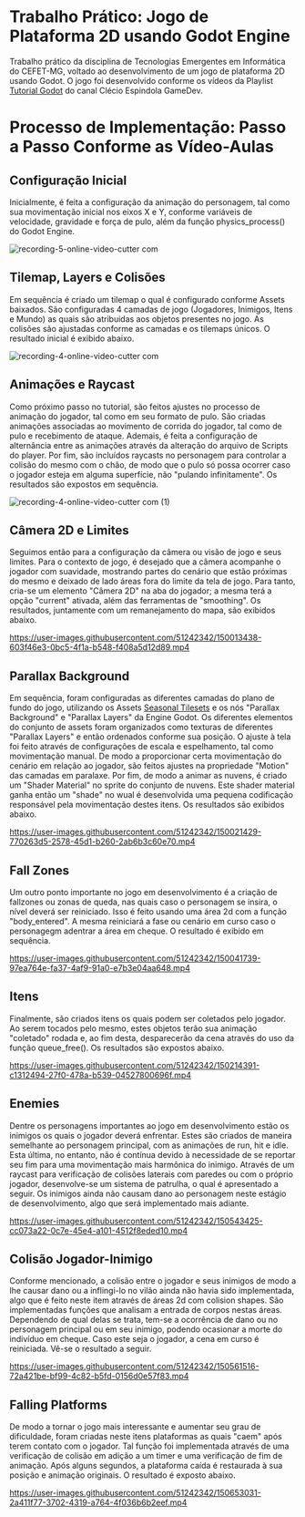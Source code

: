 # Trabalho Prático: Jogo de Plataforma 2D usando Godot Engine
Trabalho prático da disciplina de Tecnologias Emergentes em Informática do CEFET-MG, voltado ao desenvolvimento de um jogo de plataforma 2D usando Godot. O jogo foi desenvolvido conforme os vídeos da Playlist [Tutorial Godot](https://www.youtube.com/playlist?list=PL-oJEh-N3A3Qis2H0Mi-_jaq1c5oFd2Ty) do canal Clécio Espindola GameDev.

# Processo de Implementação: Passo a Passo Conforme as Vídeo-Aulas

## Configuração Inicial
Inicialmente, é feita a configuração da animação do personagem, tal como sua movimentação inicial nos eixos X e Y, conforme variáveis de velocidade, gravidade e força de pulo, além da função physics_process() do Godot Engine.

![recording-_5_-_online-video-cutter com_](https://user-images.githubusercontent.com/51242342/149674172-5d59afb9-db0c-481b-9c1c-fde2c1b3d3a4.gif)

## Tilemap, Layers e Colisões
Em sequência é criado um tilemap o qual é configurado conforme Assets baixados. São configuradas 4 camadas de jogo (Jogadores, Inimigos, Itens e Mundo) as quais são atribuidas aos objetos presentes no jogo. As colisões são ajustadas conforme as camadas e os tilemaps únicos. O resultado inicial é exibido abaixo.  

![recording-_4_-_online-video-cutter com_](https://user-images.githubusercontent.com/51242342/149676634-7bfd11fb-4ea6-4bc0-9c4f-0fa4335fd48c.gif)

## Animações e Raycast
Como próximo passo no tutorial, são feitos ajustes no processo de animação do jogador, tal como em seu formato de pulo. São criadas animações associadas ao movimento de corrida do jogador, tal como de pulo e recebimento de ataque. Ademais, é feita a configuração de alternância entre as animações através da alteração do arquivo de Scripts do player. Por fim, são incluídos raycasts no personagem para controlar a colisão do mesmo com o chão, de modo que o pulo só possa ocorrer caso o jogador esteja em alguma superfície, não "pulando infinitamente". Os resultados são expostos em sequência.  

![recording-_4_-_online-video-cutter com_ (1)](https://user-images.githubusercontent.com/51242342/149678272-490b1e9f-11a6-440a-be21-21bebf08115c.gif)

## Câmera 2D e Limites
Seguimos então para a configuração da câmera ou visão de jogo e seus limites. Para o contexto de jogo, é desejado que a câmera acompanhe o jogador com suavidade, mostrando partes do cenário que estão próximas do mesmo e deixado de lado áreas fora do limite da tela de jogo. Para tanto, cria-se um elemento "Câmera 2D" na aba do jogador; a mesma terá a opção "current" ativada, além das ferramentas de "smoothing". Os resultados, juntamente com um remanejamento do mapa, são exibidos abaixo.  

https://user-images.githubusercontent.com/51242342/150013438-603f46e3-0bc5-4f1a-b548-f408a5d12d89.mp4

## Parallax Background
Em sequência, foram configuradas as diferentes camadas do plano de fundo do jogo, utilizando os Assets [Seasonal Tilesets](https://grafxkid.itch.io/seasonal-tilesets) e os nós "Parallax Background" e "Parallax Layers" da Engine Godot. Os diferentes elementos do conjunto de assets foram organizados como texturas de diferentes "Parallax Layers" e então ordenados conforme sua posição. O ajuste à tela foi feito através de configurações de escala e espelhamento, tal como movimentação manual. De modo a proporcionar certa movimentação do cenário em relação ao jogador, são feitos ajustes na propriedade "Motion" das camadas em paralaxe. Por fim, de modo a animar as nuvens, é criado um "Shader Material" no sprite do conjunto de nuvens. Este shader material ganha então um "shade" no wual é desenvolvida uma pequena codificação responsável pela movimentação destes itens. Os resultados são exibidos abaixo. 

https://user-images.githubusercontent.com/51242342/150021429-770263d5-2578-45d1-b260-2ab6b3c60e70.mp4

## Fall Zones
Um outro ponto importante no jogo em desenvolvimento é a criação de fallzones ou zonas de queda, nas quais caso o personagem se insira, o nível deverá ser reiniciado. Isso é feito usando uma área 2d com a função "body_entered". A mesma reiniciará a fase ou cenário em curso caso o personagegm adentrar a área em cheque. O resultado é exibido em sequência. 

https://user-images.githubusercontent.com/51242342/150041739-97ea764e-fa37-4af9-91a0-e7b3e04aa648.mp4

## Itens
Finalmente, são criados itens os quais podem ser coletados pelo jogador. Ao serem tocados pelo mesmo, estes objetos terão sua animação "coletado" rodada e, ao fim desta, desparecerão da cena através do uso da função queue_free(). Os resultados são expostos abaixo. 

https://user-images.githubusercontent.com/51242342/150214391-c1312494-27f0-478a-b539-04527800696f.mp4

## Enemies
Dentre os personagens importantes ao jogo em desenvolvimento estão os inimigos os quais o jogador deverá enfrentar. Estes são criados de maneira semelhante ao personagem principal, com as animações de run, hit e idle. Esta última, no entanto, não é contínua devido à necessidade de se reportar seu fim para uma movimentação mais harmônica do inimigo. Através de um raycast para verificação de colisões laterais com paredes ou com o próprio jogador, desenvolve-se um sistema de patrulha, o qual é apresentado a seguir. Os inimigos ainda não causam dano ao personagem neste estágio de desenvolvimento, algo que será implementado mais adiante. 

https://user-images.githubusercontent.com/51242342/150543425-cc073a22-0c7e-45e4-a101-4512f8eded10.mp4

## Colisão Jogador-Inimigo
Conforme mencionado, a colisão entre o jogador e seus inimigos de modo a lhe causar dano ou a inflingi-lo no vilão ainda não havia sido implementada, algo que é feito neste item através de áreas 2d com colision shapes. São implementadas funções que analisam a entrada de corpos nestas áreas. Dependendo de qual delas se trata, tem-se a ocorrência de dano ou no personagem principal ou em seu inimigo, podendo ocasionar a morte do indivíduo em cheque. Caso este seja o jogador, a cena em curso é reiniciada. Vê-se o resultado a seguir. 

https://user-images.githubusercontent.com/51242342/150561516-72a421be-bf99-4c82-b5fd-0156d0e57f83.mp4

## Falling Platforms
De modo a tornar o jogo mais interessante e aumentar seu grau de dificuldade, foram criadas neste itens plataformas as quais "caem" após terem contato com o jogador. Tal função foi implementada através de uma verificação de colisão em adição a um timer e uma verificação de fim de animação. Após alguns segundos, a plataforma caída é restaurada à sua posição e animação originais. O resultado é exposto abaixo. 

https://user-images.githubusercontent.com/51242342/150653031-2a411f77-3702-4319-a764-4f036b6b2eef.mp4


